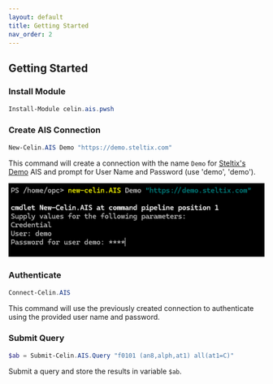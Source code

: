 ```yaml
---
layout: default
title: Getting Started
nav_order: 2
---
```


## Getting Started

### Install Module

```powershell
Install-Module celin.ais.pwsh
```

### Create AIS Connection

```powershell
New-Celin.AIS Demo "https://demo.steltix.com"
```

This command will create a connection with the name `Demo` for  [Steltix's](https://steltix.com) [Demo](https://demo.steltix.com) AIS and prompt for User Name and Password (use 'demo', 'demo').

![Connect](/img/new-connection.png)

### Authenticate

```powershell
Connect-Celin.AIS
```

This command will use the previously created connection to authenticate using the provided user name and password.

### Submit Query

```powershell
$ab = Submit-Celin.AIS.Query "f0101 (an8,alph,at1) all(at1=C)"
```

Submit a query and store the results in variable `$ab`.

